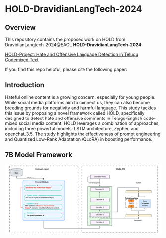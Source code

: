 # HOLD-DravidianLangTech-2024
## Overview

This repository contains the proposed work on HOLD from DravidianLangtech-2024@EACL **HOLD-DravidianLangTech-2024**:

[HOLD-Project: Hate and Offensive Language Detection in Telugu Codemixed Text]()


If you find this repo helpful, please cite the following paper:


## Introduction
Hateful online content is a growing concern, especially for young people. While social media
platforms aim to connect us, they can also become breeding grounds for negativity and harmful language. This study tackles this issue by
proposing a novel framework called HOLD,
specifically designed to detect hate and offensive comments in Telugu-English code-mixed
social media content. HOLD leverages a
combination of approaches, including three
powerful models: LSTM architecture, Zypher,
and openchat_3.5. The study highlights the
effectiveness of prompt engineering and Quantized Low-Rank Adaptation (QLoRA) in boosting performance.

## 7B Model Framework
![Hold-Project-Framework](https://github.com/Sai-Kartheek-Reddy/Hold-DravidianLangTech-2024/blob/master/code/7Bs/Hold-Framework.png)
